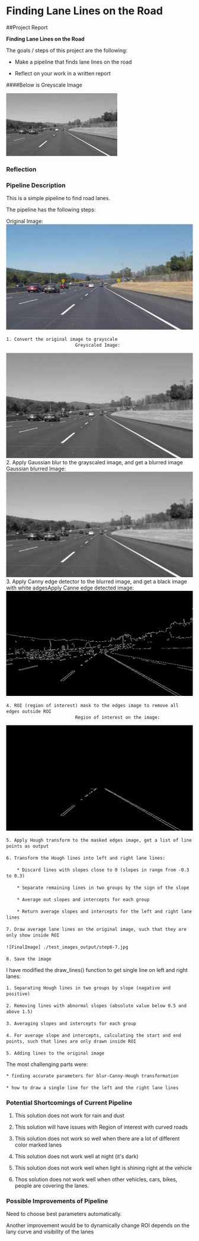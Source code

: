 # **Finding Lane Lines on the Road** 

##Project Report

**Finding Lane Lines on the Road**

The goals / steps of this project are the following:

* Make a pipeline that finds lane lines on the road

* Reflect on your work in a written report

####Below is Greyscale Image

<img src="./examples/grayscale.jpg">


### Reflection

### Pipeline Description

This is a simple pipeline to find road lanes. 

The pipeline has the following steps:

Original Image:
<img src="./test_images_output/step0.jpg">
    
    1. Convert the original image to grayscale
                              Greyscaled Image:
<img src="./test_images_output/step1.jpg">
    2. Apply Gaussian blur to the grayscaled image, and get a blurred image
                              Gaussian blurred Image:
<img src="./test_images_output/step2.jpg">
    3. Apply Canny edge detector to the blurred image, and  get a black image with white adgesApply
                              Canne edge detected image:
<img src="./test_images_output/step3.jpg">

    4. ROI (region of interest) mask to the edges image to remove all edges outside ROI
                              Region of interest on the image:
<img src="./test_images_output/step4.jpg">

    5. Apply Hough transform to the masked edges image, get a list of line points as output

    6. Transform the Hough lines into left and right lane lines:

        * Discard lines with slopes close to 0 (slopes in range from -0.3 to 0.3)

        * Separate remaining lines in two groups by the sign of the slope

        * Average out slopes and intercepts for each group

        * Return average slopes and intercepts for the left and right lane lines

    7. Draw average lane lines on the original image, such that they are only show inside ROI

    ![FinalImage] ./test_images_output/step6-7.jpg

    8. Save the image


I have modified the draw_lines() function to get single line on left and right lanes:

    1. Separating Hough lines in two groups by slope (nagative and positive)

    2. Removing lines with abnormal slopes (absolute value below 0.5 and above 1.5)

    3. Averaging slopes and intercepts for each group

    4. For average slope and intercepts, calculating the start and end points, such that lines are only drawn inside ROI

    5. Adding lines to the original image

The most challenging parts were:

    * finding accurate parameters for blur-Canny-Hough transformation

    * how to draw a single line for the left and the right lane lines

### Potential Shortcomings of Current Pipeline

1. This solution does not work for rain and dust

2. This solution will have issues with Region of interest with curved roads

3. This solution does not work so well when there are a lot of different color marked lanes

4. This solution does not work well at night (it's dark)

5. This solution does not work well when light is shining right at the vehicle

6. Thos solution does not work well when other vehicles, cars, bikes, people are covering the lanes.

### Possible Improvements of Pipeline

Need to choose best parameters automatically.

Another improvement would be to dynamically change ROI depends on the lany curve and visibility of the lanes
